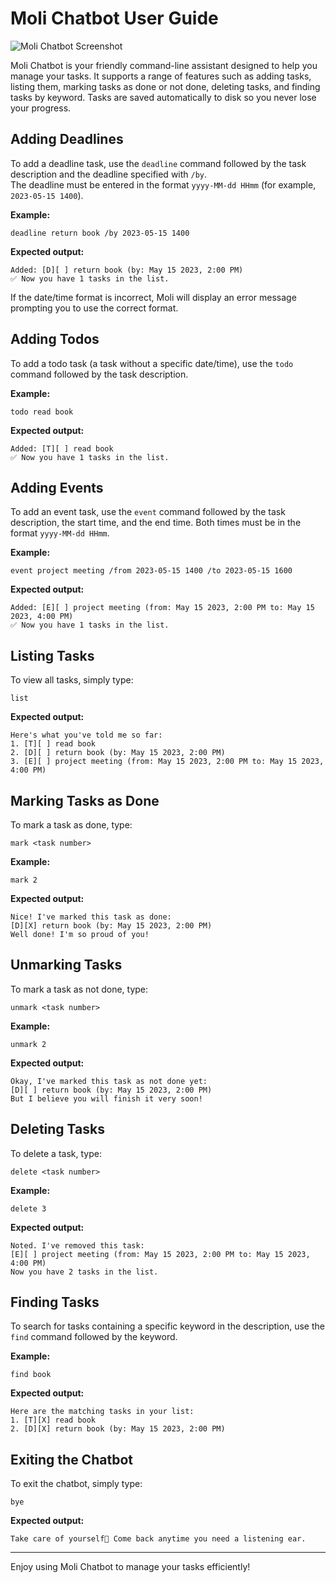 # Moli Chatbot User Guide

![Moli Chatbot Screenshot](Interface.png)

Moli Chatbot is your friendly command-line assistant designed to help you manage your tasks. It supports a range of features such as adding tasks, listing them, marking tasks as done or not done, deleting tasks, and finding tasks by keyword. Tasks are saved automatically to disk so you never lose your progress.

## Adding Deadlines

To add a deadline task, use the `deadline` command followed by the task description and the deadline specified with `/by`.  
The deadline must be entered in the format `yyyy-MM-dd HHmm` (for example, `2023-05-15 1400`).

**Example:**
```
deadline return book /by 2023-05-15 1400
```

**Expected output:**
```
Added: [D][ ] return book (by: May 15 2023, 2:00 PM)
✅ Now you have 1 tasks in the list.
```

If the date/time format is incorrect, Moli will display an error message prompting you to use the correct format.

## Adding Todos

To add a todo task (a task without a specific date/time), use the `todo` command followed by the task description.

**Example:**
```
todo read book
```

**Expected output:**
```
Added: [T][ ] read book
✅ Now you have 1 tasks in the list.
```

## Adding Events

To add an event task, use the `event` command followed by the task description, the start time, and the end time. Both times must be in the format `yyyy-MM-dd HHmm`.

**Example:**
```
event project meeting /from 2023-05-15 1400 /to 2023-05-15 1600
```

**Expected output:**
```
Added: [E][ ] project meeting (from: May 15 2023, 2:00 PM to: May 15 2023, 4:00 PM)
✅ Now you have 1 tasks in the list.
```

## Listing Tasks

To view all tasks, simply type:
```
list
```

**Expected output:**
```
Here's what you've told me so far:
1. [T][ ] read book
2. [D][ ] return book (by: May 15 2023, 2:00 PM)
3. [E][ ] project meeting (from: May 15 2023, 2:00 PM to: May 15 2023, 4:00 PM)
```

## Marking Tasks as Done

To mark a task as done, type:
```
mark <task number>
```

**Example:**
```
mark 2
```

**Expected output:**
```
Nice! I've marked this task as done: 
[D][X] return book (by: May 15 2023, 2:00 PM)
Well done! I'm so proud of you!
```

## Unmarking Tasks

To mark a task as not done, type:
```
unmark <task number>
```

**Example:**
```
unmark 2
```

**Expected output:**
```
Okay, I've marked this task as not done yet: 
[D][ ] return book (by: May 15 2023, 2:00 PM)
But I believe you will finish it very soon!
```

## Deleting Tasks

To delete a task, type:
```
delete <task number>
```

**Example:**
```
delete 3
```

**Expected output:**
```
Noted. I've removed this task: 
[E][ ] project meeting (from: May 15 2023, 2:00 PM to: May 15 2023, 4:00 PM)
Now you have 2 tasks in the list.
```

## Finding Tasks

To search for tasks containing a specific keyword in the description, use the `find` command followed by the keyword.

**Example:**
```
find book
```

**Expected output:**
```
Here are the matching tasks in your list:
1. [T][X] read book
2. [D][X] return book (by: May 15 2023, 2:00 PM)
```

## Exiting the Chatbot

To exit the chatbot, simply type:
```
bye
```

**Expected output:**
```
Take care of yourself💖 Come back anytime you need a listening ear.
```

---

Enjoy using Moli Chatbot to manage your tasks efficiently!